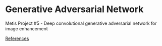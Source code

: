 # Generative Adversarial Network
Metis Project #5 - Deep convolutional generative adversarial network for image enhancement

[References](References.md)

